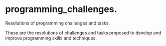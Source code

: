 # programming_challenges.
Resolutions of programming challenges and tasks.

These are the resolutions of challenges and tasks proposed to develop and improve programming skills and techniques.
